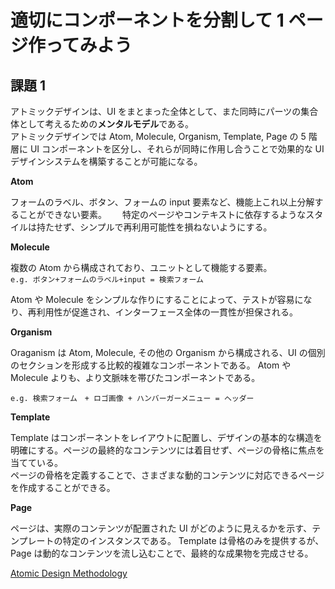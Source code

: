 # 適切にコンポーネントを分割して 1 ページ作ってみよう

## 課題 1

アトミックデザインは、UI をまとまった全体として、また同時にパーツの集合体として考えるための**メンタルモデル**である。  
アトミックデザインでは Atom, Molecule, Organism, Template, Page の 5 階層に UI コンポーネントを区分し、それらが同時に作用し合うことで効果的な UI デザインシステムを構築することが可能になる。

**Atom**

フォームのラベル、ボタン、フォームの input 要素など、機能上これ以上分解することができない要素。　　
特定のページやコンテキストに依存するようなスタイルは持たせず、シンプルで再利用可能性を損ねないようにする。

**Molecule**

複数の Atom から構成されており、ユニットとして機能する要素。  
`e.g. ボタン+フォームのラベル+input = 検索フォーム`

Atom や Molecule をシンプルな作りにすることによって、テストが容易になり、再利用性が促進され、インターフェース全体の一貫性が担保される。

**Organism**

Oraganism は Atom, Molecule, その他の Organism から構成される、UI の個別のセクションを形成する比較的複雑なコンポーネントである。
Atom や Molecule よりも、より文脈味を帯びたコンポーネントである。

`e.g. 検索フォーム　+ ロゴ画像 + ハンバーガーメニュー = ヘッダー`

**Template**

Template はコンポーネントをレイアウトに配置し、デザインの基本的な構造を明確にする。ページの最終的なコンテンツには着目せず、ページの骨格に焦点を当てている。  
ページの骨格を定義することで、さまざまな動的コンテンツに対応できるページを作成することができる。

**Page**

ページは、実際のコンテンツが配置された UI がどのように見えるかを示す、テンプレートの特定のインスタンスである。
Template は骨格のみを提供するが、Page は動的なコンテンツを流し込むことで、最終的な成果物を完成させる。

[Atomic Design Methodology](https://atomicdesign.bradfrost.com/chapter-2/)
